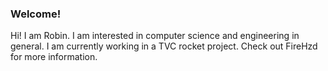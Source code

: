 ### Welcome!

Hi! I am Robin. I am interested in computer science and engineering in general. I am currently working in a TVC rocket project. Check out FireHzd for more information. 
